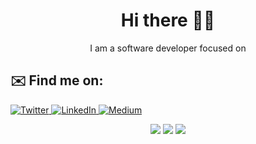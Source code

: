 <h1 align='center'>Hi there 👋🏾</h1>

<p align='center'>I am a software developer focused on </p>

## ✉️ Find me on:

<p align="left">
<a href="https://twitter.com/kamaladebayo19" target="_blank">
  <img alt="Twitter" src="https://img.shields.io/badge/twitter-%2312100E.svg?&style=for-the-badge&logo=twitter&logoColor=blue" />
</a> 
<a href="https://www.linkedin.com/in/kamaladebayo/" target="_blank">
  <img alt="LinkedIn" src="https://img.shields.io/badge/linkedin-%2312100E.svg?&style=for-the-badge&logo=linkedin&logoColor=blue" />
</a> 
<a href="https://hashnode.com/@kamaladebayo" target="_blank">
  <img alt="Medium" src="https://img.shields.io/badge/hashnode-%2312100E.svg?&style=for-the-badge&logo=hashnode&logoColor=blue" />
</a>

<br>

<p align = "center">
  <img src = "https://github-readme-stats.vercel.app/api?username=kamaladebayo&show_icons=true&theme=tokyonight&line_height=27">
  <img src = "https://github-readme-stats.vercel.app/api/top-langs/?username=kamaladebayo&hide=css,java,html&theme=tokyonight">
  <img src = "https://github-readme-streak-stats.herokuapp.com/?user=kamaladebayo">
</p>


<!--
**kamaladebayo/kamaladebayo** is a ✨ _special_ ✨ repository because its `README.md` (this file) appears on your GitHub profile.

Here are some ideas to get you started:

- 🔭 I’m currently working on ...
- 🌱 I’m currently learning ...
- 👯 I’m looking to collaborate on ...
- 🤔 I’m looking for help with ...
- 💬 Ask me about ...
- 📫 How to reach me: ...
- 😄 Pronouns: ...
- ⚡ Fun fact: ...
-->
